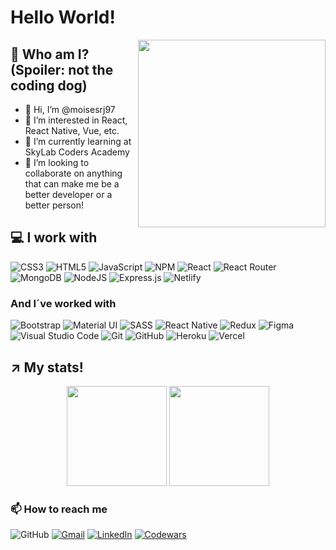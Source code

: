 # Hello World!  

<img src="https://media1.giphy.com/media/QXhSr6NDR4F5t69GL8/giphy.gif?cid=ecf05e47bknfbkxgn2cb39pecwwhj0qrmwr0zoogvoe15v2u&rid=giphy.gif&ct=s" style="width: 300px" align="right"/>  

## 🤔 Who am I? (Spoiler: not the coding dog)

- 👋 Hi, I’m @moisesrj97  
- 👀 I’m interested in React, React Native, Vue, etc.  
- 🌱 I’m currently learning at SkyLab Coders Academy  
- 💞️ I’m looking to collaborate on anything that can make me be a better developer or a better person!  

## 💻 I work with  

![CSS3](https://img.shields.io/badge/css3-%231572B6.svg?style=for-the-badge&logo=css3&logoColor=white) ![HTML5](https://img.shields.io/badge/html5-%23E34F26.svg?style=for-the-badge&logo=html5&logoColor=white) ![JavaScript](https://img.shields.io/badge/javascript-%23323330.svg?style=for-the-badge&logo=javascript&logoColor=%23F7DF1E) ![NPM](https://img.shields.io/badge/NPM-%23000000.svg?style=for-the-badge&logo=npm&logoColor=white) ![React](https://img.shields.io/badge/react-%2320232a.svg?style=for-the-badge&logo=react&logoColor=%2361DAFB) ![React Router](https://img.shields.io/badge/React_Router-CA4245?style=for-the-badge&logo=react-router&logoColor=white) ![MongoDB](https://img.shields.io/badge/MongoDB-%234ea94b.svg?style=for-the-badge&logo=mongodb&logoColor=white) ![NodeJS](https://img.shields.io/badge/node.js-6DA55F?style=for-the-badge&logo=node.js&logoColor=white) ![Express.js](https://img.shields.io/badge/express.js-%23404d59.svg?style=for-the-badge&logo=express&logoColor=%2361DAFB) ![Netlify](https://img.shields.io/badge/netlify-%23000000.svg?style=for-the-badge&logo=netlify&logoColor=#00C7B7) 

### And I´ve worked with

![Bootstrap](https://img.shields.io/badge/bootstrap-%23563D7C.svg?style=for-the-badge&logo=bootstrap&logoColor=white) ![Material UI](https://img.shields.io/badge/materialui-%230081CB.svg?style=for-the-badge&logo=material-ui&logoColor=white) ![SASS](https://img.shields.io/badge/SASS-hotpink.svg?style=for-the-badge&logo=SASS&logoColor=white) 	![React Native](https://img.shields.io/badge/react_native-%2320232a.svg?style=for-the-badge&logo=react&logoColor=%2361DAFB) ![Redux](https://img.shields.io/badge/redux-%23593d88.svg?style=for-the-badge&logo=redux&logoColor=white) ![Figma](https://img.shields.io/badge/figma-%23F24E1E.svg?style=for-the-badge&logo=figma&logoColor=white) ![Visual Studio Code](https://img.shields.io/badge/Visual%20Studio%20Code-0078d7.svg?style=for-the-badge&logo=visual-studio-code&logoColor=white) ![Git](https://img.shields.io/badge/git-%23F05033.svg?style=for-the-badge&logo=git&logoColor=white) ![GitHub](https://img.shields.io/badge/github-%23121011.svg?style=for-the-badge&logo=github&logoColor=white)	![Heroku](https://img.shields.io/badge/heroku-%23430098.svg?style=for-the-badge&logo=heroku&logoColor=white) ![Vercel](https://img.shields.io/badge/vercel-%23000000.svg?style=for-the-badge&logo=vercel&logoColor=white)

## ↗️ My stats!

<p align="center">
 <img height="160em" src="https://github-readme-stats-eight-theta.vercel.app/api?username=moisesrj97&show_icons=true&theme=buefy&include_all_commits=true&count_private=true"/>
 <img height="160em" src="https://github-readme-stats-eight-theta.vercel.app/api/top-langs/?username=moisesrj97&layout=compact&langs_count=8&theme=buefy"/>
</p>

### 📫 How to reach me  

![GitHub](https://img.shields.io/badge/github-%23121011.svg?style=for-the-badge&logo=github&logoColor=white) 
  [![Gmail](https://img.shields.io/badge/Gmail-D14836?style=for-the-badge&logo=gmail&logoColor=white)](mailto:example@email.com) 
  [![LinkedIn](https://img.shields.io/badge/linkedin-%230077B5.svg?style=for-the-badge&logo=linkedin&logoColor=white)](https://www.linkedin.com/in/moisesrodriguezjurado/) 
  [![Codewars](https://img.shields.io/badge/Codewars-B1361E?style=for-the-badge&logo=codewars&logoColor=grey)](https://www.codewars.com/users/moisesrj97)
